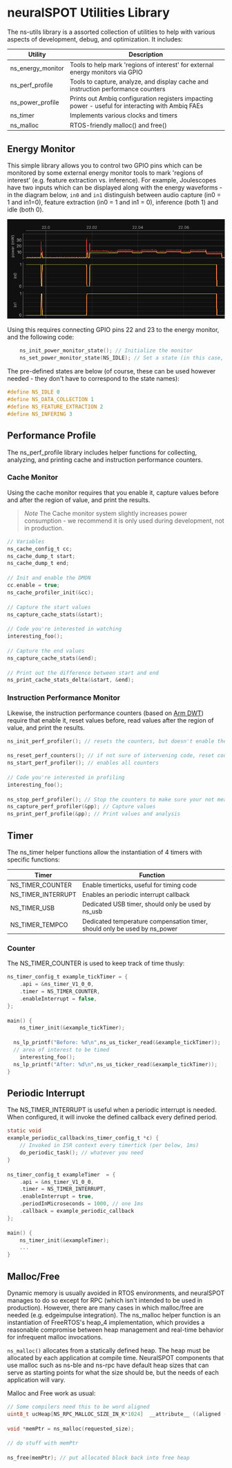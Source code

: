 # neuralSPOT Utilities Library
The ns-utils library is a assorted collection of utilities to help with various aspects of development, debug, and optimization. It includes:

| Utility           | Description                                                  |
| ----------------- | ------------------------------------------------------------ |
| ns_energy_monitor | Tools to help mark 'regions of interest' for external energy monitors via GPIO |
| ns_perf_profile   | Tools to capture, analyze, and display cache and instruction performance counters |
| ns_power_profile  | Prints out Ambiq configuration registers impacting power - useful for interacting with Ambiq FAEs |
| ns_timer          | Implements various clocks and timers                         |
| ns_malloc         | RTOS-friendly malloc() and free()                            |

## Energy Monitor

This simple library allows you to control two GPIO pins which can be monitored by some external energy monitor tools to mark 'regions of interest' (e.g. feature extraction vs. inference). For example, Joulescopes have two inputs which can be displayed along with the energy waveforms - in the diagram below, `in0` and `in1` distinguish between audio capture (in0 = 1 and in1=0), feature extraction (in0 = 1 and in1 = 0), inference (both 1) and idle (both 0).

![image-20221209110633653](../../docs/images/image-20221209110633653.png)

Using this requires connecting GPIO pins 22 and 23 to the energy monitor, and the following code:

```c
    ns_init_power_monitor_state(); // Initialize the monitor
    ns_set_power_monitor_state(NS_IDLE); // Set a state (in this case, idle)
```

The pre-defined states are below (of course, these can be used however needed - they don't have to correspond to the state names):

```c
#define NS_IDLE 0
#define NS_DATA_COLLECTION 1
#define NS_FEATURE_EXTRACTION 2
#define NS_INFERING 3
```

## Performance Profile

The ns_perf_profile library includes helper functions for collecting, analyzing, and printing cache and instruction performance counters.

### Cache Monitor

Using the cache monitor requires that you enable it, capture values before and after the region of value, and print the results.

> *Note* The Cache monitor system slightly increases power consumption - we recommend it is only used during development, not in production.

```c
// Variables
ns_cache_config_t cc;
ns_cache_dump_t start;
ns_cache_dump_t end;

// Init and enable the DMON
cc.enable = true;
ns_cache_profiler_init(&cc);

// Capture the start values
ns_capture_cache_stats(&start);

// Code you're interested in watching
interesting_foo();

// Capture the end values
ns_capture_cache_stats(&end);

// Print out the difference between start and end
ns_print_cache_stats_delta(&start, &end);
```

### Instruction Performance Monitor

Likewise, the instruction performance counters (based on [Arm DWT](https://developer.arm.com/documentation/ddi0439/b/Data-Watchpoint-and-Trace-Unit/DWT-functional-description)) require that enable it, reset values before, read values after the region of value, and print the results.

```c
ns_init_perf_profiler(); // resets the counters, but doesn't enable them

ns_reset_perf_counters(); // if not sure of intervening code, reset counters again
ns_start_perf_profiler(); // enables all counters

// Code you're interested in profiling
interesting_foo();

ns_stop_perf_profiler(); // Stop the counters to make sure your not measuring yourself
ns_capture_perf_profiler(&pp); // Capture values
ns_print_perf_profile(&pp); // Print values and analysis
```

## Timer

The ns_timer helper functions allow the instantiation of 4 timers with specific functions:

| Timer              | Function                                                     |
| ------------------ | ------------------------------------------------------------ |
| NS_TIMER_COUNTER   | Enable timerticks, useful for timing code                    |
| NS_TIMER_INTERRUPT | Enables an periodic interrupt callback                       |
| NS_TIMER_USB       | Dedicated USB timer, should only be used by ns_usb           |
| NS_TIMER_TEMPCO    | Dedicated temperature compensation timer, should only be used by ns_power |

### Counter

The NS_TIMER_COUNTER is used to keep track of time thusly:

```c
ns_timer_config_t example_tickTimer = {
    .api = &ns_timer_V1_0_0,
    .timer = NS_TIMER_COUNTER,
    .enableInterrupt = false,
};

main() {
	ns_timer_init(&example_tickTimer);

  ns_lp_printf("Before: %d\n",ns_us_ticker_read(&example_tickTimer));
  // area of interest to be timed
	interesting_foo();
  ns_lp_printf("After: %d\n",ns_us_ticker_read(&example_tickTimer));
}
```

## Periodic Interrupt

The NS_TIMER_INTERRUPT is useful when a periodic interrupt is needed. When configured, it will invoke the defined callback every defined period.

```c
static void
example_periodic_callback(ns_timer_config_t *c) {
    // Invoked in ISR context every timertick (per below, 1ms)
    do_periodic_task(); // whatever you need
}

ns_timer_config_t exampleTimer  = {
    .api = &ns_timer_V1_0_0,
    .timer = NS_TIMER_INTERRUPT,
    .enableInterrupt = true,
    .periodInMicroseconds = 1000, // one 1ms
    .callback = example_periodic_callback
};

main() {
	ns_timer_init(&exampleTimer);
	...
}
```

## Malloc/Free

Dynamic memory is usually avoided in RTOS environments, and neuralSPOT manages to do so except for RPC (which isn't intended to be used in production). However, there are many cases in which malloc/free are needed (e.g. edgeimpulse integration). The ns_malloc helper function is an instantiation of FreeRTOS's heap_4 implementation, which provides a reasonable compromise between heap management and real-time behavior for infrequent malloc invocations.

`ns_malloc()` allocates from a statically defined heap. The heap must be allocated by each application at compile time. NeuralSPOT components that use malloc such as ns-ble and ns-rpc have default heap sizes that can serve as starting points for what the size should be, but the needs of each application will vary.

Malloc and Free work as usual:

```c
// Some compilers need this to be word aligned
uint8_t ucHeap[NS_RPC_MALLOC_SIZE_IN_K*1024]  __attribute__ ((aligned (4)));

void *memPtr = ns_malloc(requested_size);

// do stuff with memPtr

ns_free(memPtr); // put allocated block back into free heap
```

